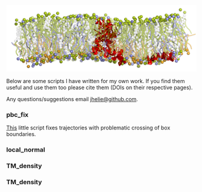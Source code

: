 ![Membrane active peptides in complex mammalian membrane](https://github.com/jhelie/jhelie.github.io/blob/master/images/high_def_all4.png?raw=true)

Below are some scripts I have written for my own work. If you find them useful and use them too please cite them (DOIs on their respective pages).

Any questions/suggestions email jhelie@github.com.

### pbc_fix

[This](http://jhelie.github.io/pbc_fix/) little script fixes trajectories with problematic crossing of box boundaries.

### local_normal

### TM_density

### TM_density
